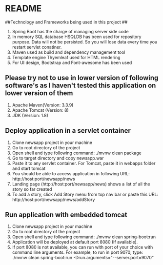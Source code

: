 # README #

##Technology and Frameworks being used in this project ##
1. Spring Boot has the charge of managing server side code
2. In memory SQL database HSQLDB has been used for repository purpose. Data will not be persisted. So
you will lose data every time you restart servlet conatiner.
3. Maven used as build and dependency management tool
4. Template engine Thyemleaf used for HTML rendering
5. For UI design, Bootstrap and Font-awesome has been used

## Please try not to use in lower version of following software's as I haven't tested this application on lower version of them ##
1. Apache Maven(Version: 3.3.9)
2. Apache Tomcat (Version: 8)
3. JDK (Version: 1.8)
 
## Deploy application in a servlet container ##
1. Clone newsapp project in your machine
2. Go to root directory of the project
3. Open shell and type following command: ./mvnw clean package
4. Go to target directory and copy newsapp.war
5. Paste it to any servlet container. For Tomcat, paste it in webapps folder and start tomcat
6. You should be able to access application in following URL: http://host:port/newsapp/news 
7. Landing page (http://host:port/newsapp/news) shows a list of all the story so far created
8. To add a story, click Add Story menu from top nav bar or paste this URL: http://host:port/newsapp/news/addStory

## Run application with embedded tomcat ##
1. Clone newsapp project in your machine
2. Go to root directory of the project
3. Open shell and type following command: ./mvnw clean spring-boot:run
4. Application will be deployed at default port 8080 (If available). 
5. If port 8080 is not available, you can run with port of your choice with command line arguments. 
For example, to run in port 9070, type: ./mvnw clean spring-boot:run -Drun.arguments="--server.port=9070"